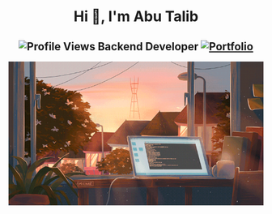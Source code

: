 <!--
**abutalib715/abutalib715** is a ✨ _special_ ✨ repository because its `README.md` (this file) appears on your GitHub profile.

Here are some ideas to get you started:

- 🔭 I’m currently working on ...
- 🌱 I’m currently learning ...
- 👯 I’m looking to collaborate on ...
- 🤔 I’m looking for help with ...
- 💬 Ask me about ...
- 📫 How to reach me: ...
- 😄 Pronouns: ...
- ⚡ Fun fact: ...
-->

<h1 align="center">Hi 👋, I'm Abu Talib</h1>
<h2 align="center">
  <img src="https://komarev.com/ghpvc/?username=abutalib715&color=dc143c&style=for-the-badge" alt="Profile Views" style="height:21px;">
  Backend Developer
  <a href="https://www.showwcase.com/abutalib715">
    <img src="https://img.shields.io/badge/Portfolio-543DE0?style=for-the-badge&logo=About.me&logoColor=white" alt="Portfolio" style="height:22px;">
  </a>
</h2>
<div align="center">
 <img alt="GIF" src="https://github.com/abutalib715/abutalib715/blob/main/banner.gif?raw=true" />
</div>
